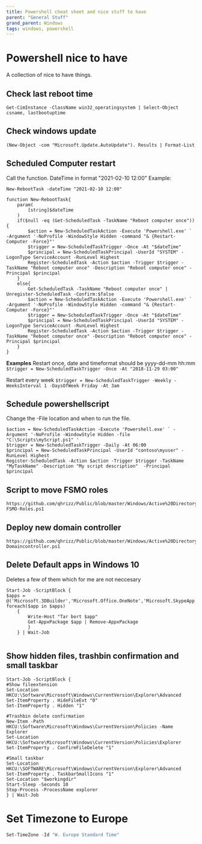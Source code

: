 ```yaml
---
title: Powershell cheat sheet and nice stuff to have
parent: "General Stuff"
grand_parent: Windows
tags: windows, powershell
---
```



# Powershell nice to have
A collection of nice to have things.

## Check last reboot time
```
Get-CimInstance -ClassName win32_operatingsystem | Select-Object csname, lastbootuptime
```

## Check windows update
```
(New-Object -com "Microsoft.Update.AutoUpdate"). Results | Format-List
```

## Scheduled Computer restart
Call the function. DateTime in format "2021-02-10 12:00" 
Example: 
```
New-RebootTask -dateTime "2021-02-10 12:00"
```
```
function New-RebootTask{
    param(
        [string]$dateTime 
    )
    if($null -eq (Get-ScheduledTask -TaskName "Reboot computer once")){
        $action = New-ScheduledTaskAction -Execute 'Powershell.exe' ` -Argument '-NoProfile -WindowStyle Hidden -command "& {Restart-Computer -Force}"' 
        $trigger = New-ScheduledTaskTrigger -Once -At "$dateTime" 
        $principal = New-ScheduledTaskPrincipal -UserId "SYSTEM" -LogonType ServiceAccount -RunLevel Highest 
        Register-ScheduledTask -Action $action -Trigger $trigger -TaskName "Reboot computer once" -Description "Reboot computer once" -Principal $principal
    }
    else{
        Get-ScheduledTask -TaskName "Reboot computer once" | Unregister-ScheduledTask -Confirm:$false
        $action = New-ScheduledTaskAction -Execute 'Powershell.exe' ` -Argument '-NoProfile -WindowStyle Hidden -command "& {Restart-Computer -Force}"' 
        $trigger = New-ScheduledTaskTrigger -Once -At "$dateTime" 
        $principal = New-ScheduledTaskPrincipal -UserId "SYSTEM" -LogonType ServiceAccount -RunLevel Highest 
        Register-ScheduledTask -Action $action -Trigger $trigger -TaskName "Reboot computer once" -Description "Reboot computer once" -Principal $principal
    }
}

``` 

**Examples** 
Restart once, date and timeformat should be yyyy-dd-mm hh:mm
`$trigger = New-ScheduledTaskTrigger -Once -At "2018-11-29 03:00"`

Restart every week 
`$trigger = New-ScheduledTaskTrigger -Weekly -WeeksInterval 1 -DaysOfWeek Friday -At 3am`

## Schedule powershellscript 
Change the -File location and when to run the file. 
```
$action = New-ScheduledTaskAction -Execute 'Powershell.exe' ` -Argument '-NoProfile -WindowStyle Hidden -file "C:\Scripts\myScript.ps1" '
$trigger = New-ScheduledTaskTrigger -Daily -At 06:00
$principal = New-ScheduledTaskPrincipal -UserId "contoso\myuser" -RunLevel Highest
Register-ScheduledTask -Action $action -Trigger $trigger -TaskName "MyTaskName" -Description "My script description"  -Principal $principal
```

## Script to move FSMO roles
```
https://github.com/qhrizz/Public/blob/master/Windows/Active%20Directory/Move-FSMO-Roles.ps1
```

## Deploy new domain controller 
```
https://github.com/qhrizz/Public/blob/master/Windows/Active%20Directory/New-Domaincontroller.ps1
```
## Delete Default apps in Windows 10
Deletes a few of them which for me are not neccesary
```
Start-Job -ScriptBlock {
$apps = @('Microsoft.3DBuilder','Microsoft.Office.OneNote','Microsoft.SkypeApp','Microsoft.Microsoft3DViewer','Microsoft.Getstarted','Microsoft.ZuneMusic','Microsoft.XboxApp','Microsoft.WindowsMaps','Microsoft.MicrosoftOfficeHub','Microsoft.WindowsAlarms','Microsoft.WindowsFeedbackHub','Microsoft.People','Microsoft.OneConnect','Microsoft.MicrosoftSolitaireCollection','Microsoft.ZuneVideo','Microsoft.BingWeather','Microsoft.XboxSpeechToTextOverlay','Microsoft.XboxIdentityProvider','Microsoft.XboxGameOverlay','Microsoft.Wallet','Microsoft.Messaging','Microsoft.Paint3D','Microsoft.XboxGamingOverlay')
foreach($app in $apps)
    {
        Write-Host "Tar bort $app"
        Get-AppxPackage $app | Remove-AppxPackage 
        }
    } | Wait-Job
    
``` 

## Show hidden files, trashbin confirmation and small taskbar
```
Start-Job -ScriptBlock {
#Show fileextension
Set-Location HKCU:\Software\Microsoft\Windows\CurrentVersion\Explorer\Advanced
Set-ItemProperty . HideFileExt "0"
Set-ItemProperty . Hidden "1"

#Trashbin delete confirmation
New-Item -Path HKCU:\Software\Microsoft\Windows\CurrentVersion\Policies -Name Explorer
Set-Location HKCU:\Software\Microsoft\Windows\CurrentVersion\Policies\Explorer
Set-ItemProperty . ConfirmFileDelete "1"

#Small taskbar
Set-Location HKCU:\SOFTWARE\Microsoft\Windows\CurrentVersion\Explorer\Advanced
Set-ItemProperty . TaskbarSmallIcons "1"
Set-Location "$workingdir"
Start-Sleep -Seconds 10
Stop-Process -ProcessName explorer
} | Wait-Job
```

# Set Timezone to Europe 
```Powershell
Set-TimeZone -Id "W. Europe Standard Time"
```
